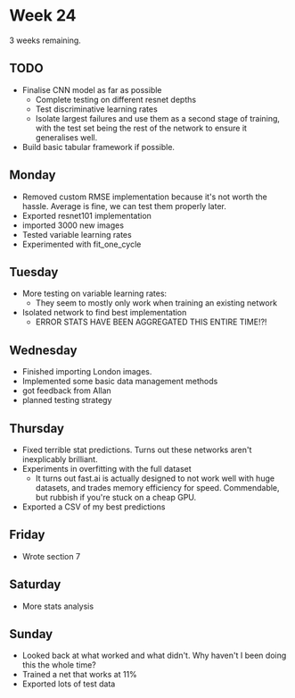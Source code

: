 # Week 24
3 weeks remaining. 

## TODO
- Finalise CNN model as far as possible
  - Complete testing on different resnet depths
  - Test discriminative learning rates
  - Isolate largest failures and use them as a second stage of training, with the test set being the rest of the network to ensure it generalises well. 
- Build basic tabular framework if possible.

## Monday
- Removed custom RMSE implementation because it's not worth the hassle. Average is fine, we can test them properly later. 
- Exported resnet101 implementation
- imported 3000 new images
- Tested variable learning rates
- Experimented with fit\_one\_cycle

## Tuesday
- More testing on variable learning rates:
  - They seem to mostly only work when training an existing network
- Isolated network to find best implementation
  - ERROR STATS HAVE BEEN AGGREGATED THIS ENTIRE TIME!?!

## Wednesday
- Finished importing London images.
- Implemented some basic data management methods
- got feedback from Allan
- planned testing strategy

## Thursday
- Fixed terrible stat predictions. Turns out these networks aren't inexplicably brilliant. 
- Experiments in overfitting with the full dataset 
  - It turns out fast.ai is actually designed to not work well with huge datasets, and trades memory efficiency for speed. Commendable, but rubbish if you're stuck on a cheap GPU.  
- Exported a CSV of my best predictions

## Friday
- Wrote section 7 

## Saturday
- More stats analysis

## Sunday
- Looked back at what worked and what didn't. Why haven't I been doing this the whole time?
- Trained a net that works at 11%
- Exported lots of test data 
 
